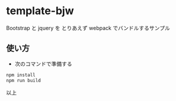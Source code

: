 # template-bjw
Bootstrap と jquery を
とりあえず webpack でバンドルするサンプル

## 使い方

* 次のコマンドで準備する

```bat
npm install
npm run build
```
以上